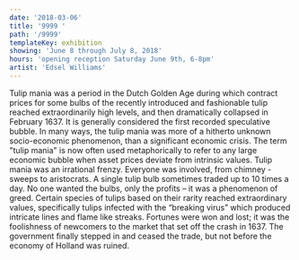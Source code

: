 ```yaml
---
date: '2018-03-06'
title: '9999 '
path: '/9999'
templateKey: exhibition
showing: 'June 8 through July 8, 2018'
hours: 'opening reception Saturday June 9th, 6-8pm'
artist: 'Edsel Williams'
---
```


Tulip mania was a period in the Dutch Golden Age during which contract prices for some
bulbs of the recently introduced and fashionable tulip reached extraordinarily high levels,
and then dramatically collapsed in February 1637. It is generally considered the first
recorded speculative bubble. In many ways, the tulip mania was more of a hitherto
unknown socio-economic phenomenon, than a significant economic crisis. The term
"tulip mania" is now often used metaphorically to refer to any large economic bubble
when asset prices deviate from intrinsic values.
Tulip mania was an irrational frenzy. Everyone was involved, from chimney - sweeps to
aristocrats. A single tulip bulb sometimes traded up to 10 times a day. No one wanted
the bulbs, only the profits – it was a phenomenon of greed. Certain species of tulips
based on their rarity reached extraordinary values, specifically tulips infected with the
“breaking virus” which produced intricate lines and flame like streaks. Fortunes were
won and lost; it was the foolishness of newcomers to the market that set off the crash in
1637. The government finally stepped in and ceased the trade, but not before the
economy of Holland was ruined.
